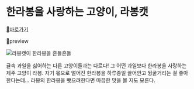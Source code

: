 # 한라봉을 사랑하는 고양이, 라봉캣

[🔗바로가기](https://discord.com/channels/933303745654169600/961532434220986389/963270477051207710)

🔎preview

![라봉캣이 한라봉을 흔들흔들](https://media.discordapp.net/attachments/961532434220986389/963270477227364363/labongcat-preview.gif)

귤속 과일을 싫어하는 다른 고양이들과는 다르다! 그 어떤 과일보다 한라봉을 사랑하는 제주 고양이 라봉.
자기 몫으로 떨어진 한라봉을 하루종일 끌어안고 뒹굴거리는 걸 좋아한다는데... 라봉의 한라봉을 뺏으려한다면 따끔한 맛을 볼 지도 모른다.
